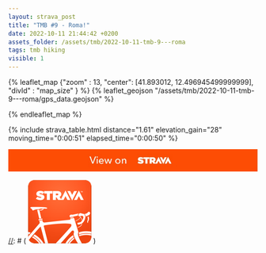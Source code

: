 ```yaml
---
layout: strava_post
title: "TMB #9 - Roma!"
date: 2022-10-11 21:44:42 +0200
assets_folder: /assets/tmb/2022-10-11-tmb-9---roma
tags: tmb hiking
visible: 1
---
```

[//]: # "TMB #9 - Roma!"


{% leaflet_map {"zoom" : 13,
                  "center": [41.893012, 12.496945499999999],
                 "divId" : "map_size" } %}
    {% leaflet_geojson "/assets/tmb/2022-10-11-tmb-9---roma/gps_data.geojson" %}

{% endleaflet_map %}





{% include strava_table.html distance="1.61" elevation_gain="28" moving_time="0:00:51" elapsed_time="0:00:50" %}

[![](/assets/strava.jpg)](https://www.strava.com/activities/7948874957)



[//]: # ( ![image tooltip here](/assets/image.png) )